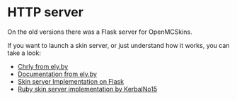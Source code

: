 # HTTP server

On the old versions there was a Flask server for OpenMCSkins.

If you want to launch a skin server, or just understand how it works, you can take a look:
* [Chrly from ely.by](https://github.com/elyby/chrly)
* [Documentation from ely.by](https://docs.ely.by/en/skins-system.html)
* [Skin server Implementation on Flask](https://github.com/zatrit/openmcskins2/tree/876f75243a4a8bca60b1e2bd10c3743c89ed956b/server)
* [Ruby skin server implementation by KerbalNo15](https://github.com/KerbalNo15/mcskinserver-ruby)